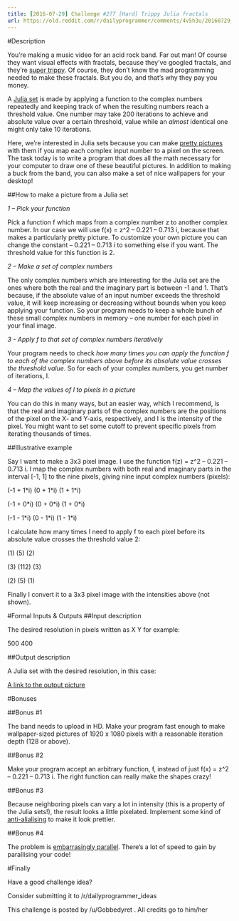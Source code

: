 ```yaml
---
title: [2016-07-29] Challenge #277 [Hard] Trippy Julia fractals
url: https://old.reddit.com/r/dailyprogrammer/comments/4v5h3u/20160729_challenge_277_hard_trippy_julia_fractals/
---
```


#Description

You’re making a music video for an acid rock band. Far out man! Of course they want visual effects with fractals, because they’ve googled fractals, and they’re [super trippy](https://www.google.com/search?q=fractal&source=lnms&tbm=isch&sa=X&ved=0ahUKEwjljOT9l7nNAhXIKo8KHct2CckQ_AUICCgB&biw=1920&bih=1014). Of course, they don’t know the mad programming needed to make these fractals. But you do, and that’s why they pay you money.

A [Julia set](http://wikipedia.org/wiki/julia_set) is made by applying a function to the complex numbers repeatedly and keeping track of when the resulting numbers reach a threshold value. One number may take 200 iterations to achieve and absolute value over a certain threshold, value while an *almost* identical one might only take 10 iterations.

Here, we’re interested in Julia sets because you can make [pretty pictures](https://en.wikipedia.org/wiki/Julia_set#/media/File:Julia_-0.8_0.156.png) with them if you map each complex input number to a pixel on the screen. The task today is to write a program that does all the math necessary for your computer to draw one of these beautiful pictures. In addition to making a buck from the band, you can also make a set of nice wallpapers for your desktop!


##How to make a picture from a Julia set

*1 – Pick your function*

Pick a function f which maps from a complex number z to another complex number. In our case we will use f(x) = z^2 – 0.221 – 0.713 i, because that makes a particularly pretty picture. To customize your own picture you can change the constant – 0.221 – 0.713 i to something else if you want.
The threshold value for this function is 2.

*2 – Make a set of complex numbers*

The only complex numbers which are interesting for the Julia set are the ones where both the real and the imaginary part is between -1 and 1.  That’s because, if the absolute value of an input number exceeds the threshold value, it will keep increasing or decreasing without bounds when you keep applying your function. So your program needs to keep a whole bunch of these small complex numbers in memory – one number for each pixel in your final image.

*3 - Apply f to that set of complex numbers iteratively*

Your program needs to check *how many times you can apply the function f to each of the complex numbers above before its absolute value crosses the threshold value*. So for each of your complex numbers, you get number of iterations, I.

*4 – Map the values of I to pixels in a picture*

You can do this in many ways, but an easier way, which I recommend, is that the real and imaginary parts of the complex numbers are the positions of the pixel on the X- and Y-axis, respectively, and I is the intensity of the pixel. You might want to set some cutoff to prevent specific pixels from iterating thousands of times.

##Illustrative example

Say I want to make a 3x3 pixel image. I use the function f(z) = z^2 – 0.221 – 0.713 i. I map the complex numbers with both real and imaginary parts in the interval [-1, 1] to the nine pixels, giving nine input complex numbers (pixels):

(-1 + 1\*i) (0 + 1\*i) (1 + 1\*i)

(-1 + 0\*i) (0 + 0\*i) (1 + 0\*i)

(-1 - 1\*i) (0 - 1\*i) (1 - 1\*i)

I calculate how many times I need to apply f to each pixel before its absolute value crosses the threshold value 2:

(1) (5) (2)

(3) (112) (3)

(2) (5) (1)

Finally I convert it to a 3x3 pixel image with the intensities above (not shown).

#Formal Inputs & Outputs
##Input description

The desired resolution in pixels written as X Y for example:

500 400

##Output description

A Julia set with the desired resolution, in this case:

[A link to the output picture](http://imgur.com/4nVcHVk)

#Bonuses

##Bonus #1

The band needs to upload in HD. Make your program fast enough to make wallpaper-sized pictures of 1920 x 1080 pixels with a reasonable iteration depth (128 or above).

##Bonus #2

Make your program accept an arbitrary function, f, instead of just f(x) = z^2 – 0.221 – 0.713 i. The right function can really make the shapes crazy!

##Bonus #3

Because neighboring pixels can vary a lot in intensity (this is a property of the Julia sets!), the result looks a little pixelated. Implement some kind of [anti-alialising](https://en.wikipedia.org/wiki/Spatial_anti-aliasing) to make it look prettier.

##Bonus #4

The problem is [embarrasingly parallel](https://en.wikipedia.org/wiki/Embarrassingly_parallel). There’s a lot of speed to gain by parallising your code!


#Finally

Have a good challenge idea?

Consider submitting it to /r/dailyprogrammer_ideas

This challenge is posted by /u/Gobbedyret . All credits go to him/her
